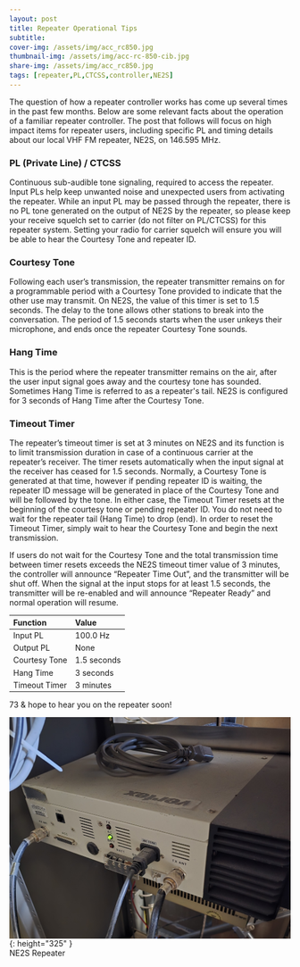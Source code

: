 ```yaml
---
layout: post
title: Repeater Operational Tips
subtitle: 
cover-img: /assets/img/acc_rc850.jpg
thumbnail-img: /assets/img/acc-rc-850-cib.jpg
share-img: /assets/img/acc_rc850.jpg
tags: [repeater,PL,CTCSS,controller,NE2S]
---
```

The question of how a repeater controller works has come up several times in the past few months.  Below are some relevant facts about the operation of a familiar repeater controller.  The post that follows will focus on high impact items for repeater users, including specific PL and timing details about our local VHF FM repeater, NE2S, on 146.595 MHz.

### PL (Private Line) / CTCSS
Continuous sub-audible tone signaling, required to access the repeater.  Input PLs help keep unwanted noise and unexpected users from activating the repeater.  While an input PL may be passed through the repeater, there is no PL tone generated on the output of NE2S by the repeater, so please keep your receive squelch set to carrier (do not filter on PL/CTCSS) for this repeater system.   Setting your radio for carrier squelch will ensure you will be able to hear the Courtesy Tone and repeater ID.

### Courtesy Tone
Following each user’s transmission, the repeater transmitter remains on for a programmable period with a Courtesy Tone provided to indicate that the other use may transmit. On NE2S, the value of this timer is set to 1.5 seconds.  The delay to the tone allows other stations to break into the conversation.  The period of 1.5 seconds starts when the user unkeys their microphone, and ends once the repeater Courtesy Tone sounds.

### Hang Time
This is the period where the repeater transmitter remains on the air, after the user input signal goes away and the courtesy tone has sounded.  Sometimes Hang Time is referred to as a repeater's tail.  NE2S is configured for 3 seconds of Hang Time after the Courtesy Tone.

### Timeout Timer
The repeater’s timeout timer is set at 3 minutes on NE2S and its function is to limit transmission duration in case of a continuous carrier at the repeater’s receiver. The timer resets automatically when the input signal at the receiver has ceased for 1.5 seconds. Normally, a Courtesy Tone is generated at that time, however if pending repeater ID is waiting, the repeater ID message will be generated in place of the Courtesy Tone and will be followed by the tone. In either case, the Timeout Timer resets at the beginning of the courtesy tone or pending repeater ID.  You do not need to wait for the repeater tail (Hang Time) to drop (end).  In order to reset the Timeout Timer, simply wait to hear the Courtesy Tone and begin the next transmission.

If users do not wait for the Courtesy Tone and the total transmission time between timer resets exceeds the NE2S timeout timer value of 3 minutes, the controller will announce “Repeater Time Out”, and the transmitter will be shut off. When the signal at the input stops for at least 1.5 seconds, the transmitter will be re-enabled and will announce “Repeater Ready” and normal operation will resume.

| Function | Value |
| :------ |:--- |
| Input PL | 100.0 Hz |
| Output PL | None |
| Courtesy Tone | 1.5 seconds |
| Hang Time | 3 seconds |
| Timeout Timer | 3 minutes |

73 & hope to hear you on the repeater soon!

[<img align="center" src="/assets/img/ne2s-repeater.jpeg">](../assets/img/ne2s-repeater.jpeg){: height="325" }<br/>
NE2S Repeater<br/><br/>


